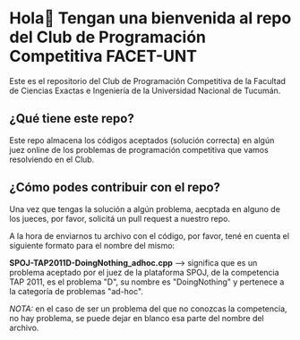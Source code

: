 # Hola👋 Tengan una bienvenida al repo del Club de Programación Competitiva FACET-UNT

Este es el repositorio del Club de Programación Competitiva de la Facultad de Ciencias Exactas e Ingeniería de la Universidad Nacional de Tucumán.

## ¿Qué tiene este repo?
Este repo almacena los códigos aceptados (solución correcta) en algún juez online de los problemas de programación competitiva que vamos resolviendo en el Club.

## ¿Cómo podes contribuir con el repo?
Una vez que tengas la solución a algún problema, aecptada en alguno de los jueces, por favor, solicitá un pull request a nuestro repo.

A la hora de enviarnos tu archivo con el código, por favor, tené en cuenta el siguiente formato para el nombre del mismo:

**SPOJ-TAP2011D-DoingNothing_adhoc.cpp**   --> significa que es un problema aceptado por el juez de la plataforma SPOJ, de la competencia TAP 2011, es el problema "D", su nombre es "DoingNothing" y pertenece a la categoría de problemas "ad-hoc".

*NOTA:* en el caso de ser un problema del que no conozcas la competencia, no hay problema, se puede dejar en blanco esa parte del nombre del archivo.
